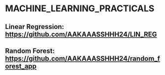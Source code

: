 # MACHINE_LEARNING_PRACTICALS

## Linear Regression: https://github.com/AAKAAASSHHH24/LIN_REG
## Random Forest: https://github.com/AAKAAASSHHH24/random_forest_app
